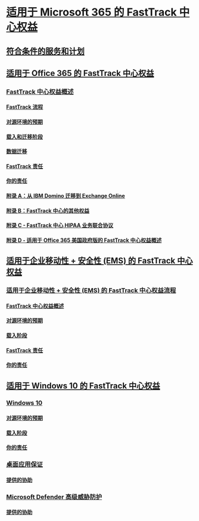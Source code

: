 # [适用于 Microsoft 365 的 FastTrack 中心权益](M365-fasttrack-benefit-overview.md)
## [符合条件的服务和计划](M365-eligible-services-and-plans.md)
## [适用于 Office 365 的 FastTrack 中心权益](O365-fasttrack-benefit-for-office-365.md)
### [FastTrack 中心权益概述](O365-fasttrack-benefit-overview.md)
#### [FastTrack 流程](O365-fasttrack-process.md)
#### [对源环境的预期](O365-source-environment-expectations.md)
#### [载入和迁移阶段](O365-onboarding-and-migration.md)
#### [数据迁移](O365-data-migration.md)
#### [FastTrack 责任](O365-fasttrack-responsibilities.md)
#### [你的责任](O365-your-responsibilities.md)
#### [附录 A：从 IBM Domino 迁移到 Exchange Online](O365-from-ibm-domino-to-exchange-online.md)
#### [附录 B：FastTrack 中心的其他权益](O365-fasttrack-additional-benefits.md)
#### [附录 C - FastTrack 中心 HIPAA 业务联合协议](O365-hipaa-business-associate-agreement.md)
#### [附录 D - 适用于 Office 365 美国政府版的 FastTrack 中心权益概述](US-Gov-appendix-overview.md)
## [适用于企业移动性 + 安全性 (EMS) 的 FastTrack 中心权益](EMS-fasttrack-benefit-for-EMS.md)
### [适用于企业移动性 + 安全性 (EMS) 的 FastTrack 中心权益流程](EMS-fasttrack-process.md)
#### [FastTrack 中心权益概述](EMS-fasttrack-benefit-overview.md)
#### [对源环境的预期](EMS-source-environment-expectations.md)
#### [载入阶段](EMS-onboarding-phases.md)
#### [FastTrack 责任](EMS-fasttrack-responsibilities.md)
#### [你的责任](EMS-your-responsibilities.md)
## [适用于 Windows 10 的 FastTrack 中心权益](Win-10-fasttrack-benefit-for-windows-10.md)
### [Windows 10](Win-10-windows-10.md)
#### [对源环境的预期](Win-10-source-environment-expectations.md)
#### [载入阶段](Win-10-onboarding-phases.md)
#### [你的责任](Win-10-your-responsibilities.md)
### [桌面应用保证](Win-10-desktop-app-assure.md)
#### [提供的协助](Win-10-daa-assistance-offered.md)
### [Microsoft Defender 高级威胁防护](Win-10-microsoft-defender-atp.md)
#### [提供的协助](Win-10-microsoft-defender-atp-assistance-offered.md)